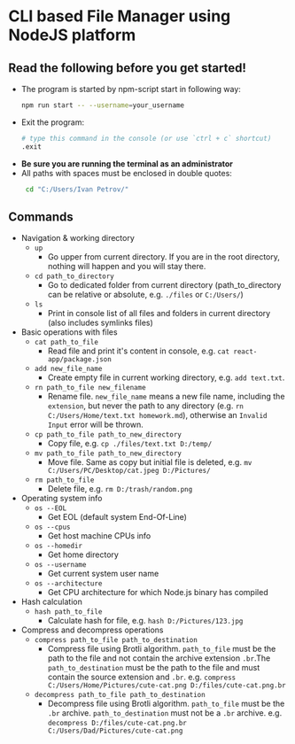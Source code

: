 # CLI based File Manager using NodeJS platform

## Read the following before you get started!

- The program is started by npm-script start in following way:
  ```bash
  npm run start -- --username=your_username
  ```
- Exit the program:
  ```bash
  # type this command in the console (or use `ctrl + c` shortcut)
  .exit
  ```
- **Be sure you are running the terminal as an administrator**
- All paths with spaces must be enclosed in double quotes:
  ```bash
   cd "C:/Users/Ivan Petrov/"
  ```

## Commands

- Navigation & working directory
  - `up`
    - Go upper from current directory. If you are in the root directory, nothing will happen and you will stay there.
  - `cd path_to_directory`
    - Go to dedicated folder from current directory (path_to_directory can be relative or absolute, e.g. `./files` or `C:/Users/`)
  - `ls`
    - Print in console list of all files and folders in current directory (also includes symlinks files)
- Basic operations with files
  - `cat path_to_file`
    - Read file and print it's content in console, e.g. `cat react-app/package.json`
  - `add new_file_name`
    - Create empty file in current working directory, e.g. `add text.txt`.
  - `rn path_to_file new_filename`
    - Rename file. `new_file_name` means a new file name, including the `extension`, but never the path to any directory (e.g. `rn C:/Users/Home/text.txt homework.md`), otherwise an `Invalid Input` error will be thrown.
  - `cp path_to_file path_to_new_directory`
    - Copy file, e.g. `cp ./files/text.txt D:/temp/`
  - `mv path_to_file path_to_new_directory`
    - Move file. Same as copy but initial file is deleted, e.g. `mv C:/Users/PC/Desktop/cat.jpeg D:/Pictures/`
  - `rm path_to_file`
    - Delete file, e.g. `rm D:/trash/random.png`
- Operating system info
  - `os --EOL`
    - Get EOL (default system End-Of-Line)
  - `os --cpus`
    - Get host machine CPUs info
  - `os --homedir`
    - Get home directory
  - `os --username`
    - Get current system user name
  - `os --architecture`
    - Get CPU architecture for which Node.js binary has compiled
- Hash calculation
  - `hash path_to_file`
    - Calculate hash for file, e.g. `hash D:/Pictures/123.jpg`
- Compress and decompress operations
  - `compress path_to_file path_to_destination`
    - Compress file using Brotli algorithm. `path_to_file` must be the path to the file and not contain the archive extension `.br`.The `path_to_destination` must be the path to the file and must contain the source extension and `.br`. e.g. `compress C:/Users/Home/Pictures/cute-cat.png D:/files/cute-cat.png.br`
  - `decompress path_to_file path_to_destination`
    - Decompress file using Brotli algorithm. `path_to_file` must be the `.br` archive. `path_to_destination` must not be a `.br` archive. e.g. `decompress D:/files/cute-cat.png.br C:/Users/Dad/Pictures/cute-cat.png`
